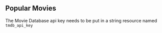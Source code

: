 ## Popular Movies

The Movie Database api key needs to be put in a string resource named <code>tmdb_api_key</code>